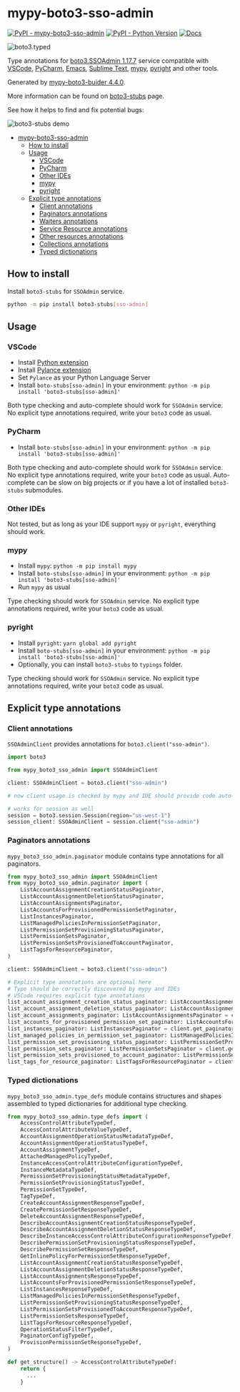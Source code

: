 # mypy-boto3-sso-admin

[![PyPI - mypy-boto3-sso-admin](https://img.shields.io/pypi/v/mypy-boto3-sso-admin.svg?color=blue)](https://pypi.org/project/mypy-boto3-sso-admin)
[![PyPI - Python Version](https://img.shields.io/pypi/pyversions/mypy-boto3-sso-admin.svg?color=blue)](https://pypi.org/project/mypy-boto3-sso-admin)
[![Docs](https://img.shields.io/readthedocs/mypy-boto3-builder.svg?color=blue)](https://mypy-boto3-builder.readthedocs.io/)

![boto3.typed](https://github.com/vemel/mypy_boto3_builder/raw/master/logo.png)

Type annotations for
[boto3.SSOAdmin 1.17.7](https://boto3.amazonaws.com/v1/documentation/api/1.17.7/reference/services/sso-admin.html#SSOAdmin) service
compatible with
[VSCode](https://code.visualstudio.com/),
[PyCharm](https://www.jetbrains.com/pycharm/),
[Emacs](https://www.gnu.org/software/emacs/),
[Sublime Text](https://www.sublimetext.com/),
[mypy](https://github.com/python/mypy),
[pyright](https://github.com/microsoft/pyright)
and other tools.

Generated by [mypy-boto3-buider 4.4.0](https://github.com/vemel/mypy_boto3_builder).

More information can be found on [boto3-stubs](https://pypi.org/project/boto3-stubs/) page.

See how it helps to find and fix potential bugs:

![boto3-stubs demo](https://github.com/vemel/mypy_boto3_builder/raw/master/demo.gif)

- [mypy-boto3-sso-admin](#mypy-boto3-sso-admin)
  - [How to install](#how-to-install)
  - [Usage](#usage)
    - [VSCode](#vscode)
    - [PyCharm](#pycharm)
    - [Other IDEs](#other-ides)
    - [mypy](#mypy)
    - [pyright](#pyright)
  - [Explicit type annotations](#explicit-type-annotations)
    - [Client annotations](#client-annotations)
    - [Paginators annotations](#paginators-annotations)
    - [Waiters annotations](#waiters-annotations)
    - [Service Resource annotations](#service-resource-annotations)
    - [Other resources annotations](#other-resources-annotations)
    - [Collections annotations](#collections-annotations)
    - [Typed dictionations](#typed-dictionations)

## How to install

Install `boto3-stubs` for `SSOAdmin` service.

```bash
python -m pip install boto3-stubs[sso-admin]
```

## Usage

### VSCode

- Install [Python extension](https://marketplace.visualstudio.com/items?itemName=ms-python.python)
- Install [Pylance extension](https://marketplace.visualstudio.com/items?itemName=ms-python.vscode-pylance)
- Set `Pylance` as your Python Language Server
- Install `boto-stubs[sso-admin]` in your environment: `python -m pip install 'boto3-stubs[sso-admin]'`

Both type checking and auto-complete should work for `SSOAdmin` service.
No explicit type annotations required, write your `boto3` code as usual.

### PyCharm

- Install `boto-stubs[sso-admin]` in your environment: `python -m pip install 'boto3-stubs[sso-admin]'`

Both type checking and auto-complete should work for `SSOAdmin` service.
No explicit type annotations required, write your `boto3` code as usual.
Auto-complete can be slow on big projects or if you have a lot of installed `boto3-stubs` submodules.

### Other IDEs

Not tested, but as long as your IDE support `mypy` or `pyright`, everything should work.

### mypy

- Install `mypy`: `python -m pip install mypy`
- Install `boto-stubs[sso-admin]` in your environment: `python -m pip install 'boto3-stubs[sso-admin]'`
- Run `mypy` as usual

Type checking should work for `SSOAdmin` service.
No explicit type annotations required, write your `boto3` code as usual.

### pyright

- Install `pyright`: `yarn global add pyright`
- Install `boto-stubs[sso-admin]` in your environment: `python -m pip install 'boto3-stubs[sso-admin]'`
- Optionally, you can install `boto3-stubs` to `typings` folder.

Type checking should work for `SSOAdmin` service.
No explicit type annotations required, write your `boto3` code as usual.

## Explicit type annotations

### Client annotations

`SSOAdminClient` provides annotations for `boto3.client("sso-admin")`.

```python
import boto3

from mypy_boto3_sso_admin import SSOAdminClient

client: SSOAdminClient = boto3.client("sso-admin")

# now client usage is checked by mypy and IDE should provide code auto-complete

# works for session as well
session = boto3.session.Session(region="us-west-1")
session_client: SSOAdminClient = session.client("sso-admin")
```

### Paginators annotations

`mypy_boto3_sso_admin.paginator` module contains type annotations for all paginators.

```python
from mypy_boto3_sso_admin import SSOAdminClient
from mypy_boto3_sso_admin.paginator import (
    ListAccountAssignmentCreationStatusPaginator,
    ListAccountAssignmentDeletionStatusPaginator,
    ListAccountAssignmentsPaginator,
    ListAccountsForProvisionedPermissionSetPaginator,
    ListInstancesPaginator,
    ListManagedPoliciesInPermissionSetPaginator,
    ListPermissionSetProvisioningStatusPaginator,
    ListPermissionSetsPaginator,
    ListPermissionSetsProvisionedToAccountPaginator,
    ListTagsForResourcePaginator,
)

client: SSOAdminClient = boto3.client("sso-admin")

# Explicit type annotations are optional here
# Type should be correctly discovered by mypy and IDEs
# VSCode requires explicit type annotations
list_account_assignment_creation_status_paginator: ListAccountAssignmentCreationStatusPaginator = client.get_paginator("list_account_assignment_creation_status")
list_account_assignment_deletion_status_paginator: ListAccountAssignmentDeletionStatusPaginator = client.get_paginator("list_account_assignment_deletion_status")
list_account_assignments_paginator: ListAccountAssignmentsPaginator = client.get_paginator("list_account_assignments")
list_accounts_for_provisioned_permission_set_paginator: ListAccountsForProvisionedPermissionSetPaginator = client.get_paginator("list_accounts_for_provisioned_permission_set")
list_instances_paginator: ListInstancesPaginator = client.get_paginator("list_instances")
list_managed_policies_in_permission_set_paginator: ListManagedPoliciesInPermissionSetPaginator = client.get_paginator("list_managed_policies_in_permission_set")
list_permission_set_provisioning_status_paginator: ListPermissionSetProvisioningStatusPaginator = client.get_paginator("list_permission_set_provisioning_status")
list_permission_sets_paginator: ListPermissionSetsPaginator = client.get_paginator("list_permission_sets")
list_permission_sets_provisioned_to_account_paginator: ListPermissionSetsProvisionedToAccountPaginator = client.get_paginator("list_permission_sets_provisioned_to_account")
list_tags_for_resource_paginator: ListTagsForResourcePaginator = client.get_paginator("list_tags_for_resource")
```







### Typed dictionations

`mypy_boto3_sso_admin.type_defs` module contains structures and shapes assembled
to typed dictionaries for additional type checking.

```python
from mypy_boto3_sso_admin.type_defs import (
    AccessControlAttributeTypeDef,
    AccessControlAttributeValueTypeDef,
    AccountAssignmentOperationStatusMetadataTypeDef,
    AccountAssignmentOperationStatusTypeDef,
    AccountAssignmentTypeDef,
    AttachedManagedPolicyTypeDef,
    InstanceAccessControlAttributeConfigurationTypeDef,
    InstanceMetadataTypeDef,
    PermissionSetProvisioningStatusMetadataTypeDef,
    PermissionSetProvisioningStatusTypeDef,
    PermissionSetTypeDef,
    TagTypeDef,
    CreateAccountAssignmentResponseTypeDef,
    CreatePermissionSetResponseTypeDef,
    DeleteAccountAssignmentResponseTypeDef,
    DescribeAccountAssignmentCreationStatusResponseTypeDef,
    DescribeAccountAssignmentDeletionStatusResponseTypeDef,
    DescribeInstanceAccessControlAttributeConfigurationResponseTypeDef,
    DescribePermissionSetProvisioningStatusResponseTypeDef,
    DescribePermissionSetResponseTypeDef,
    GetInlinePolicyForPermissionSetResponseTypeDef,
    ListAccountAssignmentCreationStatusResponseTypeDef,
    ListAccountAssignmentDeletionStatusResponseTypeDef,
    ListAccountAssignmentsResponseTypeDef,
    ListAccountsForProvisionedPermissionSetResponseTypeDef,
    ListInstancesResponseTypeDef,
    ListManagedPoliciesInPermissionSetResponseTypeDef,
    ListPermissionSetProvisioningStatusResponseTypeDef,
    ListPermissionSetsProvisionedToAccountResponseTypeDef,
    ListPermissionSetsResponseTypeDef,
    ListTagsForResourceResponseTypeDef,
    OperationStatusFilterTypeDef,
    PaginatorConfigTypeDef,
    ProvisionPermissionSetResponseTypeDef,
)

def get_structure() -> AccessControlAttributeTypeDef:
    return {
      ...
    }
```
